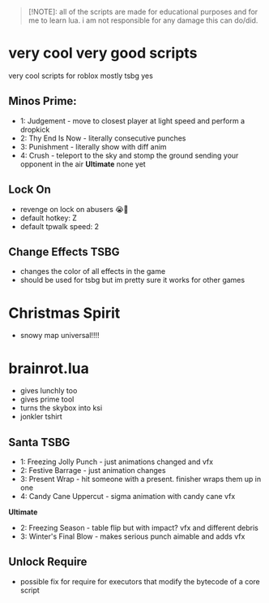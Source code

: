 > [!NOTE]:
> all of the scripts are made for educational purposes and for me to learn lua. i am not responsible for any damage this can do/did.

# very cool very good scripts
very cool scripts for roblox mostly tsbg yes

## Minos Prime:
- 1: Judgement - move to closest player at light speed and perform a dropkick
- 2: Thy End Is Now - literally consecutive punches
- 3: Punishment - literally show with diff anim
- 4: Crush - teleport to the sky and stomp the ground sending your opponent in the air
**Ultimate**
none yet

## Lock On
- revenge on lock on abusers 😭🙏
- default hotkey: Z
- default tpwalk speed: 2

## Change Effects TSBG
- changes the color of all effects in the game
- should be used for tsbg but im pretty sure it works for other games

# Christmas Spirit
- snowy map universal!!!!

# brainrot.lua
- gives lunchly too
- gives prime tool
- turns the skybox into ksi
- jonkler tshirt

## Santa TSBG
- 1: Freezing Jolly Punch - just animations changed and vfx
- 2: Festive Barrage - just animation changes
- 3: Present Wrap - hit someone with a present. finisher wraps them up in one
- 4: Candy Cane Uppercut - sigma animation with candy cane vfx

**Ultimate**
- 2: Freezing Season - table flip but with impact? vfx and different debris
- 3: Winter's Final Blow - makes serious punch aimable and adds vfx

## Unlock Require
- possible fix for require for executors that modify the bytecode of a core script
